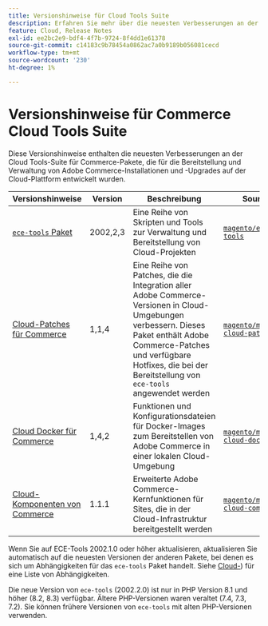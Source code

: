 ```yaml
---
title: Versionshinweise für Cloud Tools Suite
description: Erfahren Sie mehr über die neuesten Verbesserungen an der Cloud Tools-Suite für Adobe Commerce.
feature: Cloud, Release Notes
exl-id: ee2bc2e9-bdf4-4f7b-9724-8f4dd1e61378
source-git-commit: c14183c9b78454a0862ac7a0b9189b056081cecd
workflow-type: tm+mt
source-wordcount: '230'
ht-degree: 1%

---
```


# Versionshinweise für Commerce Cloud Tools Suite

Diese Versionshinweise enthalten die neuesten Verbesserungen an der Cloud Tools-Suite für Commerce-Pakete, die für die Bereitstellung und Verwaltung von Adobe Commerce-Installationen und -Upgrades auf der Cloud-Plattform entwickelt wurden.

| Versionshinweise | Version | Beschreibung | Source |
| ----------------- |-----------| ---------------------------------------- | --------------------------- |
| [`ece-tools` Paket](ece-tools-package.md) | 2002,2,3 | Eine Reihe von Skripten und Tools zur Verwaltung und Bereitstellung von Cloud-Projekten | [`magento/ece-tools`](https://github.com/magento/ece-tools/tree/2002.2.3) |
| [Cloud-Patches für Commerce](cloud-patches.md) | 1,1,4 | Eine Reihe von Patches, die die Integration aller Adobe Commerce-Versionen in Cloud-Umgebungen verbessern. Dieses Paket enthält Adobe Commerce-Patches und verfügbare Hotfixes, die bei der Bereitstellung von `ece-tools` angewendet werden | [`magento/magento-cloud-patches`](https://github.com/magento/magento-cloud-patches/tree/1.1.4) |
| [Cloud Docker für Commerce](cloud-docker.md) | 1,4,2 | Funktionen und Konfigurationsdateien für Docker-Images zum Bereitstellen von Adobe Commerce in einer lokalen Cloud-Umgebung | [`magento/magento-cloud-docker`](https://github.com/magento/magento-cloud-docker/tree/1.4.1) |
| [Cloud-Komponenten von Commerce](cloud-components.md) | 1.1.1 | Erweiterte Adobe Commerce-Kernfunktionen für Sites, die in der Cloud-Infrastruktur bereitgestellt werden | [`magento/magento-cloud-components`](https://github.com/magento/magento-cloud-components/tree/1.1.1) |

Wenn Sie auf ECE-Tools 2002.1.0 oder höher aktualisieren, aktualisieren Sie automatisch auf die neuesten Versionen der anderen Pakete, bei denen es sich um Abhängigkeiten für das `ece-tools` Paket handelt. Siehe [Cloud-](../development/overview.md#cloud-metapackage)) für eine Liste von Abhängigkeiten.

Die neue Version von `ece-tools` (2002.2.0) ist nur in PHP Version 8.1 und höher (8.2, 8.3) verfügbar. Ältere PHP-Versionen waren veraltet (7.4, 7.3, 7.2). Sie können frühere Versionen von `ece-tools` mit alten PHP-Versionen verwenden.
